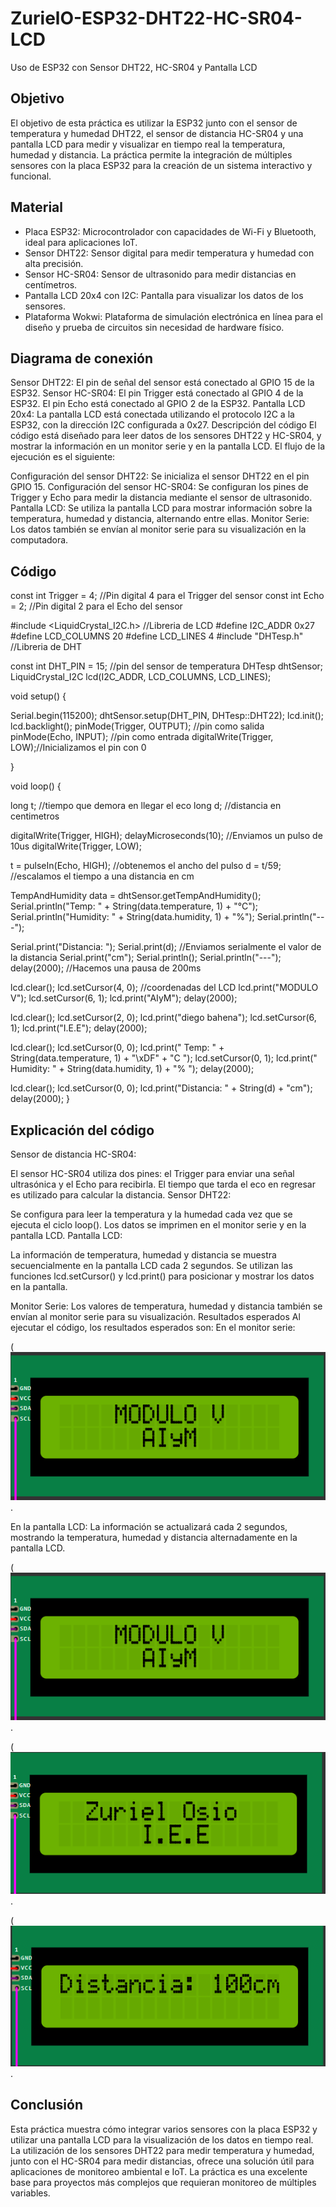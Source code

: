 # ZurielO-ESP32-DHT22-HC-SR04-LCD
Uso de ESP32 con Sensor DHT22, HC-SR04 y Pantalla LCD

## Objetivo 
El objetivo de esta práctica es utilizar la ESP32 junto con el sensor de temperatura y humedad DHT22, el sensor de distancia HC-SR04 y una pantalla LCD para medir y visualizar en tiempo real la temperatura, humedad y distancia. La práctica permite la integración de múltiples sensores con la placa ESP32 para la creación de un sistema interactivo y funcional.

## Material 
- Placa ESP32: Microcontrolador con capacidades de Wi-Fi y Bluetooth, ideal para aplicaciones IoT.
- Sensor DHT22: Sensor digital para medir temperatura y humedad con alta precisión.
- Sensor HC-SR04: Sensor de ultrasonido para medir distancias en centímetros.
- Pantalla LCD 20x4 con I2C: Pantalla para visualizar los datos de los sensores.
- Plataforma Wokwi: Plataforma de simulación electrónica en línea para el diseño y prueba de circuitos sin necesidad de hardware físico.

## Diagrama de conexión
Sensor DHT22: El pin de señal del sensor está conectado al GPIO 15 de la ESP32.
Sensor HC-SR04:
El pin Trigger está conectado al GPIO 4 de la ESP32.
El pin Echo está conectado al GPIO 2 de la ESP32.
Pantalla LCD 20x4: La pantalla LCD está conectada utilizando el protocolo I2C a la ESP32, con la dirección I2C configurada a 0x27.
Descripción del código
El código está diseñado para leer datos de los sensores DHT22 y HC-SR04, y mostrar la información en un monitor serie y en la pantalla LCD. El flujo de la ejecución es el siguiente:

Configuración del sensor DHT22: Se inicializa el sensor DHT22 en el pin GPIO 15.
Configuración del sensor HC-SR04: Se configuran los pines de Trigger y Echo para medir la distancia mediante el sensor de ultrasonido.
Pantalla LCD: Se utiliza la pantalla LCD para mostrar información sobre la temperatura, humedad y distancia, alternando entre ellas.
Monitor Serie: Los datos también se envían al monitor serie para su visualización en la computadora.

## Código

const int Trigger = 4;   //Pin digital 4 para el Trigger del sensor
const int Echo = 2;   //Pin digital 2 para el Echo del sensor

#include <LiquidCrystal_I2C.h> //Libreria de LCD
#define I2C_ADDR    0x27
#define LCD_COLUMNS 20
#define LCD_LINES   4
#include "DHTesp.h" //Libreria de DHT

const int DHT_PIN = 15; //pin del sensor de temperatura
DHTesp dhtSensor;
LiquidCrystal_I2C lcd(I2C_ADDR, LCD_COLUMNS, LCD_LINES);

void setup() {

  Serial.begin(115200);
  dhtSensor.setup(DHT_PIN, DHTesp::DHT22);
  lcd.init();
  lcd.backlight();
  pinMode(Trigger, OUTPUT); //pin como salida
  pinMode(Echo, INPUT);  //pin como entrada
  digitalWrite(Trigger, LOW);//Inicializamos el pin con 0

}

void loop() {

  long t; //tiempo que demora en llegar el eco
  long d; //distancia en centimetros

  digitalWrite(Trigger, HIGH);
  delayMicroseconds(10);          //Enviamos un pulso de 10us
  digitalWrite(Trigger, LOW);
  
  t = pulseIn(Echo, HIGH); //obtenemos el ancho del pulso
  d = t/59;             //escalamos el tiempo a una distancia en cm

  TempAndHumidity data = dhtSensor.getTempAndHumidity();
  Serial.println("Temp: " + String(data.temperature, 1) + "°C");
  Serial.println("Humidity: " + String(data.humidity, 1) + "%");
  Serial.println("---");
  
  Serial.print("Distancia: ");
  Serial.print(d);      //Enviamos serialmente el valor de la distancia
  Serial.print("cm");
  Serial.println();
  Serial.println("---");
  delay(2000);          //Hacemos una pausa de 200ms

  lcd.clear(); 
  lcd.setCursor(4, 0); //coordenadas del LCD
  lcd.print("MODULO V");
  lcd.setCursor(6, 1);
  lcd.print("AIyM");
  delay(2000);

  lcd.clear();
  lcd.setCursor(2, 0);
  lcd.print("diego bahena");
  lcd.setCursor(6, 1);
  lcd.print("I.E.E");
  delay(2000);

  lcd.clear(); 
  lcd.setCursor(0, 0);
  lcd.print("  Temp: " + String(data.temperature, 1) + "\xDF" + "C  ");
  lcd.setCursor(0, 1);
  lcd.print(" Humidity: " + String(data.humidity, 1) + "% ");
  delay(2000);

  lcd.clear();
  lcd.setCursor(0, 0);
  lcd.print("Distancia: " + String(d) + "cm");
  delay(2000);
}

## Explicación del código
Sensor de distancia HC-SR04:

El sensor HC-SR04 utiliza dos pines: el Trigger para enviar una señal ultrasónica y el Echo para recibirla. El tiempo que tarda el eco en regresar es utilizado para calcular la distancia.
Sensor DHT22:

Se configura para leer la temperatura y la humedad cada vez que se ejecuta el ciclo loop(). Los datos se imprimen en el monitor serie y en la pantalla LCD.
Pantalla LCD:

La información de temperatura, humedad y distancia se muestra secuencialmente en la pantalla LCD cada 2 segundos. Se utilizan las funciones lcd.setCursor() y lcd.print() para posicionar y mostrar los datos en la pantalla.

Monitor Serie:
Los valores de temperatura, humedad y distancia también se envían al monitor serie para su visualización.
Resultados esperados
Al ejecutar el código, los resultados esperados son:
En el monitor serie:

(![Texto alternativo](https://github.com/ZurielO/ZurielO-ESP32-DHT22-HC-SR04-LCD/blob/main/imagen_2024-12-15_173225804.png?raw=true).

En la pantalla LCD: La información se actualizará cada 2 segundos, mostrando la temperatura, humedad y distancia alternadamente en la pantalla LCD.

(![Texto alternativo](https://github.com/ZurielO/ZurielO-ESP32-DHT22-HC-SR04-LCD/blob/main/imagen_2024-12-15_173225804.png?raw=true).

(![Texto alternativo](https://github.com/ZurielO/ZurielO-ESP32-DHT22-HC-SR04-LCD/blob/main/imagen_2024-12-15_173203955.png).


(![Texto alternativo](https://github.com/ZurielO/ZurielO-ESP32-DHT22-HC-SR04-LCD/blob/main/imagen_2024-12-15_173143826.png).

## Conclusión
Esta práctica muestra cómo integrar varios sensores con la placa ESP32 y utilizar una pantalla LCD para la visualización de los datos en tiempo real. La utilización de los sensores DHT22 para medir temperatura y humedad, junto con el HC-SR04 para medir distancias, ofrece una solución útil para aplicaciones de monitoreo ambiental e IoT. La práctica es una excelente base para proyectos más complejos que requieran monitoreo de múltiples variables.


